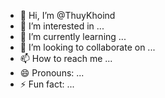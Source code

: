 - 👋 Hi, I’m @ThuyKhoind
- 👀 I’m interested in ...
- 🌱 I’m currently learning ...
- 💞️ I’m looking to collaborate on ...
- 📫 How to reach me ...
- 😄 Pronouns: ...
- ⚡ Fun fact: ...

<!---
ThuyKhoind/ThuyKhoind is a ✨ special ✨ repository because its `README.md` (this file) appears on your GitHub profile.
You can click the Preview link to take a look at your changes.
--->
